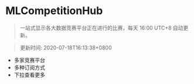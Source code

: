 # MLCompetitionHub

> 一站式显示各大数据竞赛平台正在进行的比赛，每天 16:00 UTC+8 自动更新。
  
> 更新时间: 2020-07-18T16:13:38+0800 

* 多家竞赛平台
* 多种订阅方式
* 下拉查看更多